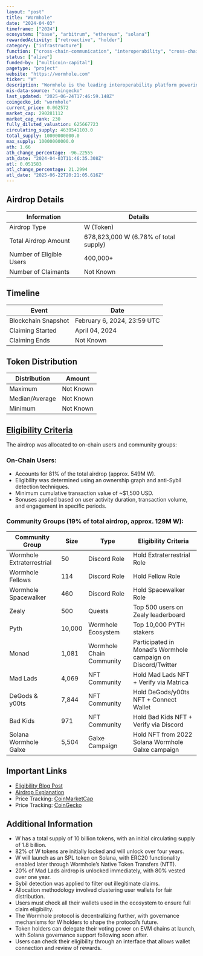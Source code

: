 ```yaml
---
layout: "post"
title: "Wormhole"
date: "2024-04-03"
timeframe: ["2024"]
ecosystem: ["base", "arbitrum", "ethereum", "solana"]
rewardedActivity: ["retroactive", "holder"]
category: ["infrastructure"]
function: ["cross-chain-communication", "interoperability", "cross-chain"]
status: ["alive"]
funded-by: ["multicoin-capital"]
pagetype: "project"
website: "https://wormhole.com"
ticker: "W"
description: "Wormhole is the leading interoperability platform powering multichain applications and bridges at scale. It enables developers of over 200 applications and more than 1 million unique wallets to move data across 30+ blockchains. The platform has handled over 1 billion cross-chain messages for applications such as Uniswap, Circle, Lido, Synthetix, and Pyth."
mis-data-source: "coingecko"
last_updated: "2025-06-24T17:46:59.148Z"
coingecko_id: "wormhole"
current_price: 0.062572
market_cap: 290281112
market_cap_rank: 230
fully_diluted_valuation: 625667723
circulating_supply: 4639541103.0
total_supply: 10000000000.0
max_supply: 10000000000.0
ath: 1.66
ath_change_percentage: -96.22555
ath_date: "2024-04-03T11:46:35.308Z"
atl: 0.051583
atl_change_percentage: 21.2994
atl_date: "2025-06-22T20:21:05.616Z"
---
```


## Airdrop Details

| Information              | Details                               |
| ------------------------ | ------------------------------------- |
| Airdrop Type             | W (Token)                             |
| Total Airdrop Amount     | 678,823,000 W (6.78% of total supply) |
| Number of Eligible Users | 400,000+                              |
| Number of Claimants      | Not Known                             |

## Timeline

| Event               | Date                        |
| ------------------- | --------------------------- |
| Blockchain Snapshot | February 6, 2024, 23:59 UTC |
| Claiming Started    | April 04, 2024              |
| Claiming Ends       | Not Known                   |

## Token Distribution

| Distribution   | Amount    |
| -------------- | --------- |
| Maximum        | Not Known |
| Median/Average | Not Known |
| Minimum        | Not Known |

## [Eligibility Criteria](https://wormhole.com/blog/from-eligibility-to-sybil-detection-a-deep-dive-into-wormholes-multichain)

The airdrop was allocated to on-chain users and community groups:

### On-Chain Users:

- Accounts for 81% of the total airdrop (approx. 549M W).
- Eligibility was determined using an ownership graph and anti-Sybil detection techniques.
- Minimum cumulative transaction value of ~$1,500 USD.
- Bonuses applied based on user activity duration, transaction volume, and engagement in specific periods.

### Community Groups (19% of total airdrop, approx. 129M W):

| Community Group           | Size   | Type                     | Eligibility Criteria                                         |
| ------------------------- | ------ | ------------------------ | ------------------------------------------------------------ |
| Wormhole Extraterrestrial | 50     | Discord Role             | Hold Extraterrestrial Role                                   |
| Wormhole Fellows          | 114    | Discord Role             | Hold Fellow Role                                             |
| Wormhole Spacewalker      | 460    | Discord Role             | Hold Spacewalker Role                                        |
| Zealy                     | 500    | Quests                   | Top 500 users on Zealy leaderboard                           |
| Pyth                      | 10,000 | Wormhole Ecosystem       | Top 10,000 PYTH stakers                                      |
| Monad                     | 1,081  | Wormhole Chain Community | Participated in Monad’s Wormhole campaign on Discord/Twitter |
| Mad Lads                  | 4,069  | NFT Community            | Hold Mad Lads NFT + Verify via Matrica                       |
| DeGods & y00ts            | 7,844  | NFT Community            | Hold DeGods/y00ts NFT + Connect Wallet                       |
| Bad Kids                  | 971    | NFT Community            | Hold Bad Kids NFT + Verify via Discord                       |
| Solana Wormhole Galxe     | 5,504  | Galxe Campaign           | Hold NFT from 2022 Solana Wormhole Galxe campaign            |

## Important Links

- [Eligibility Blog Post](https://wormhole.com/blog/from-eligibility-to-sybil-detection-a-deep-dive-into-wormholes-multichain)
- [Airdrop Explanation](https://wormhole.com/blog/w-airdrop-explained)
- Price Tracking: [CoinMarketCap](https://coinmarketcap.com/currencies/wormhole)
- Price Tracking: [CoinGecko](https://www.coingecko.com/en/coins/wormhole)

## Additional Information

- W has a total supply of 10 billion tokens, with an initial circulating supply of 1.8 billion.
- 82% of W tokens are initially locked and will unlock over four years.
- W will launch as an SPL token on Solana, with ERC20 functionality enabled later through Wormhole’s Native Token Transfers (NTT).
- 20% of Mad Lads airdrop is unlocked immediately, with 80% vested over one year.
- Sybil detection was applied to filter out illegitimate claims.
- Allocation methodology involved clustering user wallets for fair distribution.
- Users must check all their wallets used in the ecosystem to ensure full claim eligibility.
- The Wormhole protocol is decentralizing further, with governance mechanisms for W holders to shape the protocol’s future.
- Token holders can delegate their voting power on EVM chains at launch, with Solana governance support following soon after.
- Users can check their eligibility through an interface that allows wallet connection and review of rewards.